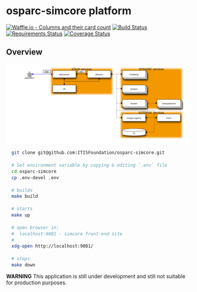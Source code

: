 # osparc-simcore platform

[![Waffle.io - Columns and their card count](https://badge.waffle.io/ITISFoundation/osparc-simcore.svg?columns=Backlog,In%20Progress,Review,Done)](https://waffle.io/ITISFoundation/osparc-simcore)
[![Build Status](https://travis-ci.org/ITISFoundation/osparc-simcore.svg?branch=master)](https://travis-ci.org/ITISFoundation/osparc-simcore)
[![Requirements Status](https://requires.io/github/ITISFoundation/osparc-simcore/requirements.svg?branch=master)](https://requires.io/github/ITISFoundation/osparc-simcore/requirements/?branch=master)
[![Coverage Status](https://coveralls.io/repos/github/ITISFoundation/osparc-simcore/badge.svg?branch=master)](https://coveralls.io/github/ITISFoundation/osparc-simcore?branch=master)

## Overview

![service-web](docs/img/service-interaction.svg)


```bash
  git clone git@github.com:ITISFoundation/osparc-simcore.git

  # Set environment variable by copying & editing `.env` file
  cd osparc-simcore
  cp .env-devel .env

  # builds
  make build

  # starts
  make up

  # open browser in:
  #  localhost:9081 - simcore front-end site
  #
  xdg-open http://localhost:9081/

  # stops
  make down
```




**WARNING** This application is still under development and still not suitable for production purposes.
